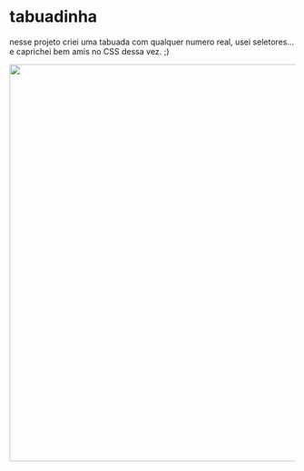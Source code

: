 # tabuadinha
nesse projeto criei uma tabuada com qualquer numero real, usei seletores... e caprichei bem amis no CSS dessa vez. ;)
 
 <div aling="center"> 
    <img src="https://user-images.githubusercontent.com/82114518/153292039-be1c8d62-51d0-492e-b6cf-433c31638b8d.png" width="700px" />
</div>
